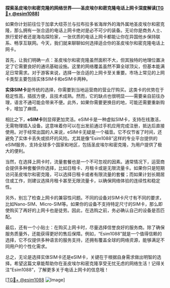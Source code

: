 **探索圣皮埃尔和密克隆的网络世界——圣皮埃尔和密克隆电话上网卡深度解读[[TG💪+ @esim1088](https://t.me/s/esim1088)]**

如果你计划前往位于加拿大纽芬兰与拉布拉多省海岸外的海外属地圣皮埃尔和密克隆，那么拥有一张合适的电话上网卡绝对是必不可少的装备。无论你是商务人士、旅行爱好者还是海岛探险家，一张优质的电话上网卡都能让你在异国他乡保持联系、畅享互联网。今天，我们就来聊聊如何选择适合你的圣皮埃尔和密克隆电话上网卡。

首先，让我们明确一点：圣皮埃尔和密克隆虽然面积不大，但其独特的地理位置决定了它需要良好的通讯基础设施。这里的网络覆盖虽然不算全球顶尖，但基本能满足日常需求。对于游客来说，选择一张合适的上网卡至关重要。市场上常见的上网卡类型主要包括实体SIM卡和eSIM卡两种。

**实体SIM卡**是传统的选择，你需要到当地运营商的营业厅购买。这类卡的优势在于稳定性高，插拔方便，且技术成熟。然而，它的缺点也很明显——需要亲自前往办理，语言不通可能会带来不便。此外，如果你需要更换目的地，可能还需要重新购卡，增加了麻烦。

相比之下，**eSIM卡**则显得更加灵活。eSIM卡是一种虚拟SIM卡，支持在线激活，无需物理插入设备。这意味着你可以在出发前通过手机应用完成注册，抵达后直接使用。对于经常出国的人来说，eSIM卡无疑是一个福音。它不仅节省了时间，还避免了实体卡丢失或损坏的风险。尤其是像“Esim1088”这样的专业平台提供的eSIM服务，支持全球多个国家和地区，包括圣皮埃尔和密克隆，为用户提供了极大的便利。

当然，在选择上网卡时，流量套餐也是一个不可忽视的因素。通常情况下，运营商会提供多种套餐供你选择，比如日租卡、月租卡或是无限流量卡。如果你只是短期访问圣皮埃尔和密克隆，可以选择日租卡或者有限流量的套餐；而如果计划长期居住或工作，则建议选择月租卡甚至无限流量卡，以确保网络体验的连续性和稳定性。

另外，别忘了检查上网卡的兼容性问题。不同的设备对SIM卡尺寸有不同的要求，比如Nano-SIM、Micro-SIM等。如果你的设备不支持特定尺寸的SIM卡，那么即使购买了再好的上网卡也是徒劳。因此，在选购之前，务必确认自己的设备是否匹配。

最后，还有一个小贴士：在购买上网卡时，尽量选择信誉良好的服务商。除了确保服务质量外，还能获得更好的售后保障。例如，“Esim1088”就是一个值得信赖的选择，它不仅提供多种语言的服务支持，还拥有覆盖全球的网络资源，能够满足不同用户的个性化需求。

总之，无论是选择实体SIM卡还是eSIM卡，关键在于根据自身需求做出明智的选择。希望这篇文章能帮助你在圣皮埃尔和密克隆享受无忧无虑的网络生活！记得关注“Esim1088”，了解更多关于电话上网卡的信息哦！

[[TG💪+ @esim1088](https://t.me/s/esim1088) ![Image](https://i.postimg.cc/4NQfJmqS/Snipaste-2025-05-13-00-14-12.png)]
